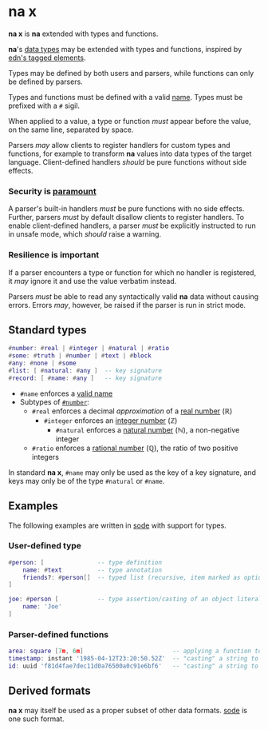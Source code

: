 # na x

**na x** is **na** extended with types and functions.

**na**'s [data types](README.md#data-types) may be extended with types and functions, inspired by [edn's tagged elements](https://github.com/edn-format/edn/#tagged-elements).

Types may be defined by both users and parsers, while functions can only be defined by parsers.

Types and functions must be defined with a valid [name](https://github.com/kesh-lang/na#names). Types must be prefixed with a `#` sigil.

When applied to a value, a type or function _must_ appear before the value, on the same line, separated by space.

Parsers _may_ allow clients to register handlers for custom types and functions, for example to transform **na** values into data types of the target language. Client-defined handlers _should_ be pure functions without side effects.

### Security is [paramount](https://github.com/OWASP/Top10/blob/567a84c2a88ad691a65a0de38f98408d48d8b9b5/2017/en/0xa8-insecure-deserialization.md)

A parser's built-in handlers _must_ be pure functions with no side effects. Further, parsers _must_ by default disallow clients to register handlers. To enable client-defined handlers, a parser _must_ be explicitly instructed to run in unsafe mode, which _should_ raise a warning.

### Resilience is important

If a parser encounters a type or function for which no handler is registered, it _may_ ignore it and use the value verbatim instead.

Parsers _must_ be able to read any syntactically valid **na** data without causing errors. Errors _may_, however, be raised if the parser is run in strict mode.

## Standard types

```lua
#number: #real | #integer | #natural | #ratio
#some: #truth | #number | #text | #block
#any: #none | #some
#list: [ #natural: #any ]  -- key signature
#record: [ #name: #any ]   -- key signature
```

- `#name` enforces a [valid name](README.md#names)
- Subtypes of [`#number`](README.md#number):
    - `#real` enforces a decimal _approximation_ of a [real number](https://en.wikipedia.org/wiki/Real_number) (ℝ)
        - `#integer` enforces an [integer number](https://en.wikipedia.org/wiki/Integer) (ℤ)
            - `#natural` enforces a [natural number](https://en.wikipedia.org/wiki/Natural_number) (ℕ), a non-negative integer
    - `#ratio` enforces a [rational number](https://en.wikipedia.org/wiki/Rational_number) (ℚ), the ratio of two positive integers

In standard **na x**, `#name` may only be used as the key of a key signature, and keys may only be of the type `#natural` or `#name`.

## Examples

The following examples are written in [sode](https://github.com/kesh-lang/sode) with support for types.

### User-defined type

```lua
#person: [               -- type definition
    name: #text          -- type annotation
    friends?: #person[]  -- typed list (recursive, item marked as optional)
]

joe: #person [           -- type assertion/casting of an object literal
    name: 'Joe'
]
```

### Parser-defined functions

```lua
area: square [7m, 6m]                         -- applying a function to a block of values
timestamp: instant '1985-04-12T23:20:50.52Z'  -- "casting" a string to an RFC 3339 timestamp
id: uuid 'f81d4fae7dec11d0a76500a0c91e6bf6'   -- "casting" a string to an RFC 4122 UUID
```

## Derived formats

**na x** may itself be used as a proper subset of other data formats. [sode](https://github.com/kesh-lang/sode) is one such format.
